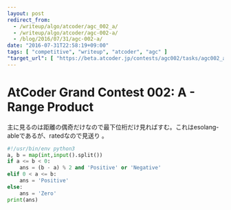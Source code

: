 ```yaml
---
layout: post
redirect_from:
  - /writeup/algo/atcoder/agc_002_a/
  - /writeup/algo/atcoder/agc-002-a/
  - /blog/2016/07/31/agc-002-a/
date: "2016-07-31T22:58:19+09:00"
tags: [ "competitive", "writeup", "atcoder", "agc" ]
"target_url": [ "https://beta.atcoder.jp/contests/agc002/tasks/agc002_a" ]
---
```


# AtCoder Grand Contest 002: A - Range Product

主に見るのは距離の偶奇だけなので最下位桁だけ見ればすむ。これはesolang-ableであるが、ratedなので見送り
。

``` python
#!/usr/bin/env python3
a, b = map(int,input().split())
if a <= b < 0:
    ans = (b - a) % 2 and 'Positive' or 'Negative'
elif 0 < a <= b:
    ans = 'Positive'
else:
    ans = 'Zero'
print(ans)
```
